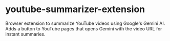 # youtube-summarizer-extension
Browser extension to summarize YouTube videos using Google's Gemini AI. Adds a button to YouTube pages that opens Gemini with the video URL for instant summaries.

